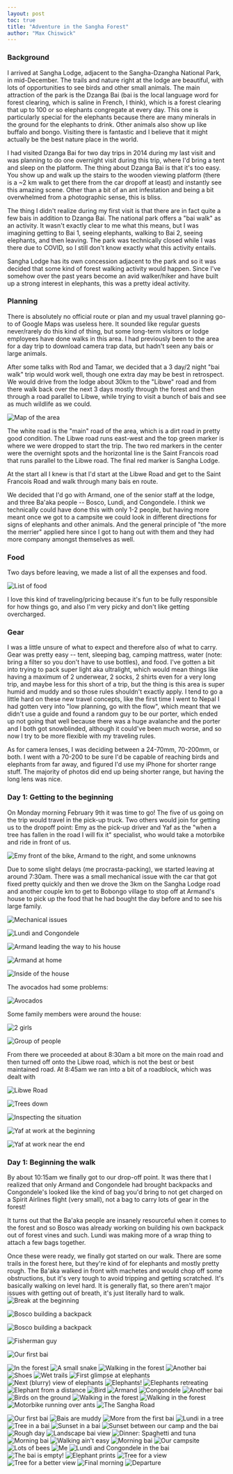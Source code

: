 ```yaml
---
layout: post
toc: true
title: "Adventure in the Sangha Forest"
author: "Max Chiswick"
---
```


### Background
I arrived at Sangha Lodge, adjacent to the Sangha-Dzangha National Park, in mid-December. The trails and nature right at the lodge are beautiful, with lots of opportunities to see birds and other small animals. The main attraction of the park is the Dzanga Bai (bai is the local language word for forest clearing, which is saline in French, I think), which is a forest clearing that up to 100 or so elephants congregate at every day. This one is particularly special for the elephants because there are many minerals in the ground for the elephants to drink. Other animals also show up like buffalo and bongo. Visiting there is fantastic and I believe that it might actually be the best nature place in the world. 

I had visited Dzanga Bai for two day trips in 2014 during my last visit and was planning to do one overnight visit during this trip, where I'd bring a tent and sleep on the platform. The thing about Dzanga Bai is that it's too easy. You show up and walk up the stairs to the wooden viewing platform (there is a ~2 km walk to get there from the car dropoff at least) and instantly see this amazing scene. Other than a bit of an ant infestation and being a bit overwhelmed from a photographic sense, this is bliss. 

The thing I didn't realize during my first visit is that there are in fact quite a few bais in addition to Dzanga Bai. The national park offers a "bai walk" as an activity. It wasn't exactly clear to me what this means, but I was imagining getting to Bai 1, seeing elephants, walking to Bai 2, seeing elephants, and then leaving. The park was technically closed while I was there due to COVID, so I still don't know exactly what this activity entails. 

Sangha Lodge has its own concession adjacent to the park and so it was decided that some kind of forest walking activity would happen. Since I've somehow over the past years become an avid walker/hiker and have built up a strong interest in elephants, this was a pretty ideal activity. 

### Planning 
There is absolutely no official route or plan and my usual travel planning go-to of Google Maps was useless here. It sounded like regular guests never/rarely do this kind of thing, but some long-term visitors or lodge employees have done walks in this area. I had previously been to the area for a day trip to download camera trap data, but hadn't seen any bais or large animals. 

After some talks with Rod and Tamar, we decided that a 3 day/2 night "bai walk" trip would work well, though one extra day may be best in retrospect. We would drive from the lodge about 30km to the "Libwe" road and from there walk back over the next 3 days mostly through the forest and then through a road parallel to Libwe, while trying to visit a bunch of bais and see as much wildlife as we could. 

![Map of the area](../assets/sanghaforest/map-2.jpg)

The white road is the "main" road of the area, which is a dirt road in pretty good condition. The Libwe road runs east-west and the top green marker is where we were dropped to start the trip. The two red markers in the center were the overnight spots and the horizontal line is the Saint Francois road that runs parallel to the Libwe road. The final red marker is Sangha Lodge. 

At the start all I knew is that I'd start at the Libwe Road and get to the Saint Francois Road and walk through many bais en route. 

We decided that I'd go with Armand, one of the senior staff at the lodge, and three Ba'aka people -- Bosco, Lundi, and Congondele. I think we technically could have done this with only 1-2 people, but having more meant once we got to a campsite we could look in different directions for signs of elephants and other animals. And the general principle of "the more the merrier" applied here since I got to hang out with them and they had more company amongst themselves as well. 

### Food
Two days before leaving, we made a list of all the expenses and food.

![List of food](../assets/sanghaforest/food-2.jpg)

I love this kind of traveling/pricing because it's fun to be fully responsible for how things go, and also I'm very picky and don't like getting overcharged. 

### Gear
I was a little unsure of what to expect and therefore also of what to carry. Gear was pretty easy -- tent, sleeping bag, camping mattress, water (note: bring a filter so you don't have to use bottles), and food. I've gotten a bit into trying to pack super light aka ultralight, which would mean things like having a maximum of 2 underwear, 2 socks, 2 shirts even for a very long trip, and maybe less for this short of a trip, but the thing is this area is super humid and muddy and so those rules shouldn't exactly apply. I tend to go a little hard on these new travel concepts, like the first time I went to Nepal I had gotten very into "low planning, go with the flow", which meant that we didn't use a guide and found a random guy to be our porter, which ended up not going that well because there was a huge avalanche and the porter and I both got snowblinded, although it could've been much worse, and so now I try to be more flexible with my traveling rules. 

As for camera lenses, I was deciding between a 24-70mm, 70-200mm, or both. I went with a 70-200 to be sure I'd be capable of reaching birds and elephants from far away, and figured I'd use my iPhone for shorter range stuff. The majority of photos did end up being shorter range, but having the long lens was nice. 

### Day 1: Getting to the beginning
On Monday morning February 9th it was time to go! The five of us going on the trip would travel in the pick-up truck. Two others would join for getting us to the dropoff point: Emy as the pick-up driver and Yaf as the "when a tree has fallen in the road I will fix it" specialist, who would take a motorbike and ride in front of us. 

![Emy front of the bike, Armand to the right, and some unknowns](../assets/sanghaforest/IMG_6315.jpg)

Due to some slight delays (me procrasta-packing), we started leaving at around 7:30am. There was a small mechanical issue with the car that got fixed pretty quickly and then we drove the 3km on the Sangha Lodge road and another couple km to get to Bobongo village to stop off at Armand's house to pick up the food that he had bought the day before and to see his large family. 

![Mechanical issues](../assets/sanghaforest/IMG_6317.jpg)

![Lundi and Congondele](../assets/sanghaforest/IMG_6318.jpg)

![Armand leading the way to his house](../assets/sanghaforest/IMG_6319.jpg)

![Armand at home](../assets/sanghaforest/DSC_6017.NEF-2.jpg)

![Inside of the house](../assets/sanghaforest/IMG_6322.jpg)

The avocados had some problems: 

![Avocados](../assets/sanghaforest/IMG_6320.jpg)

Some family members were around the house: 

![2 girls](../assets/sanghaforest/DSC_6020.NEF-2.jpg)

![Group of people](../assets/sanghaforest/DSC_6024.NEF-2.jpg)

From there we proceeded at about 8:30am a bit more on the main road and then turned off onto the Libwe road, which is not the best or best maintained road. At 8:45am we ran into a bit of a roadblock, which was dealt with 

![Libwe Road](../assets/sanghaforest/IMG_6323.jpg)

![Trees down](../assets/sanghaforest/DSC_6028.NEF-2.jpg)

![Inspecting the situation](../assets/sanghaforest/IMG_6324.jpg)

![Yaf at work at the beginning](../assets/sanghaforest/DSC_6034.NEF-2.jpg)

![Yaf at work near the end](../assets/sanghaforest/DSC_6053.NEF-2.jpg)

### Day 1: Beginning the walk
By about 10:15am we finally got to our drop-off point. It was there that I realized that only Armand and Congondele had brought backpacks and Congondele's looked like the kind of bag you'd bring to not get charged on a Spirit Airlines flight (very small), not a bag to carry lots of gear in the forest! 

It turns out that the Ba'aka people are insanely resourceful when it comes to the forest and so Bosco was already working on building his own backpack out of forest vines and such. Lundi was making more of a wrap thing to attach a few bags together. 

Once these were ready, we finally got started on our walk. There are some trails in the forest here, but they're kind of for elephants and mostly pretty rough. The Ba'aka walked in front with machetes and would chop off some obstructions, but it's very tough to avoid tripping and getting scratched. It's basically walking on level hard. It is generally flat, so there aren't major issues with getting out of breath, it's just literally hard to walk. 
![Break at the beginning](../assets/sanghaforest/IMG_6327.jpg)

![Bosco building a backpack](../assets/sanghaforest/DSC_6058.NEF-2.jpg)

![Bosco building a backpack](../assets/sanghaforest/DSC_6062.NEF-2.jpg)

![Fisherman guy](../assets/sanghaforest/DSC_6063.NEF-2.jpg)

![Our first bai](../assets/sanghaforest/DSC_6067.NEF-2.jpg)

![In the forest](../assets/sanghaforest/DSC_6073.NEF-2.jpg)
![A small snake](../assets/sanghaforest/DSC_6074.NEF-2.jpg)
![Walking in the forest](../assets/sanghaforest/DSC_6075.NEF-2.jpg)
![Another bai](../assets/sanghaforest/DSC_6078.NEF-2.jpg)
![Shoes](../assets/sanghaforest/DSC_6082.NEF-2.jpg)
![Wet trails](../assets/sanghaforest/DSC_6083.NEF-2.jpg)
![First glimpse at elephants](../assets/sanghaforest/DSC_6088.NEF-2.jpg)
![Next (blurry) view of elephants](../assets/sanghaforest/DSC_6097.NEF-2.jpg)
![Elephants!](../assets/sanghaforest/DSC_6102.NEF-2.jpg)
![Elephants retreating](../assets/sanghaforest/DSC_6105.NEF-2.jpg)
![Elephant from a distance](../assets/sanghaforest/DSC_6118.NEF-2.jpg)
![Bird](../assets/sanghaforest/DSC_6126.NEF-2.jpg)
![Armand](../assets/sanghaforest/DSC_6128.NEF-2.jpg)
![Congondele](../assets/sanghaforest/DSC_6129.NEF-2.jpg)
![Another bai](../assets/sanghaforest/DSC_6130.NEF-2.jpg)
![Birds on the ground](../assets/sanghaforest/DSC_6131.NEF-2.jpg)
![Walking in the forest](../assets/sanghaforest/DSC_6133.NEF-2.jpg)
![Walking in the forest](../assets/sanghaforest/DSC_6138.NEF-2.jpg)
![Motorbike running over ants](../assets/sanghaforest/DSC_6139.NEF-2.jpg)
![The Sangha Road](../assets/sanghaforest/DSC_6146.NEF-2.jpg)



![Our first bai](../assets/sanghaforest/IMG_6334.jpg)
![Bais are muddy](../assets/sanghaforest/IMG_6336.jpg)
![More from the first bai](../assets/sanghaforest/IMG_6341.jpg)
![Lundi in a tree](../assets/sanghaforest/IMG_6348.jpg)
![Tree in a bai](../assets/sanghaforest/IMG_6355.jpg)
![Sunset in a bai](../assets/sanghaforest/IMG_6357.jpg)
![Sunset between our camp and the bai](../assets/sanghaforest/IMG_6358.jpg)
![Rough day](../assets/sanghaforest/IMG_6359.jpg)
![Landscape bai view](../assets/sanghaforest/IMG_6360.jpg)
![Dinner: Spaghetti and tuna](../assets/sanghaforest/IMG_6362.jpg)
![Morning bai](../assets/sanghaforest/IMG_6365.jpg)
![Walking ain't easy](../assets/sanghaforest/IMG_6366.jpg)
![Morning bai](../assets/sanghaforest/IMG_6367.jpg)
![Our campsite](../assets/sanghaforest/IMG_6368.jpg)
![Lots of bees](../assets/sanghaforest/IMG_6370.jpg)
![Me](../assets/sanghaforest/IMG_6377.jpg)
![Lundi and Congondele in the bai](../assets/sanghaforest/IMG_6378.jpg)
![The bai is empty!](../assets/sanghaforest/IMG_6379.jpg)
![Elephant prints](../assets/sanghaforest/IMG_6383.jpg)
![Tree for a view](../assets/sanghaforest/IMG_6389.jpg)
![Tree for a better view](../assets/sanghaforest/IMG_6392.jpg)
![Final morning](../assets/sanghaforest/IMG_6395.jpg)
![Departure](../assets/sanghaforest/IMG_6399.jpg)
